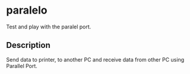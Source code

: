 # paralelo

Test and play with the paralel port.

## Description

Send data to printer, to another PC and receive data from other PC using Parallel Port.
